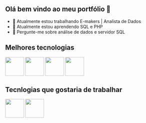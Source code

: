 ## Olá bem vindo ao meu portfólio 👋

- 🔭 Atualmente estou trabalhando E-makers | Analista de Dados
- 🌱 Atualmente estou aprendendo SQL e PHP
- 💬 Pergunte-me sobre análise de dados e servidor SQL

## Melhores tecnologias

<div>
   <img src="https://cdn.jsdelivr.net/gh/devicons/devicon@latest/icons/mysql/mysql-original-wordmark.svg" width = "60"/>        
   <img src="https://cdn.jsdelivr.net/gh/devicons/devicon@latest/icons/microsoftsqlserver/microsoftsqlserver-original-wordmark.svg"  width = "60"/>
   <img src="https://cdn.jsdelivr.net/gh/devicons/devicon@latest/icons/php/php-original.svg"  width = "60"/>
   <img src="https://cdn.jsdelivr.net/gh/devicons/devicon@latest/icons/grafana/grafana-original.svg" width = "60"/>
</div>

## Tecnlogias que gostaria de trabalhar

<div>
   <img src="https://cdn.jsdelivr.net/gh/devicons/devicon@latest/icons/python/python-original-wordmark.svg"  width = "60"/>
   <img src="https://cdn.jsdelivr.net/gh/devicons/devicon@latest/icons/javascript/javascript-original.svg" width = "60"/>
</div>
